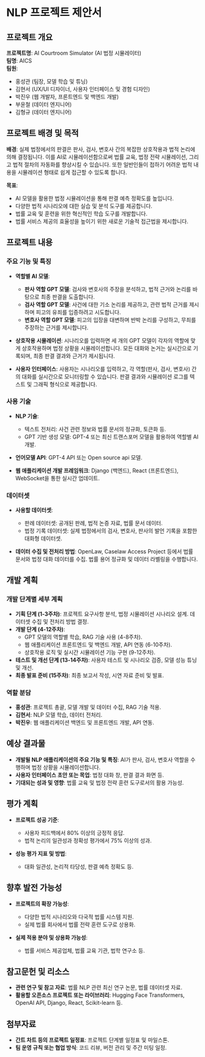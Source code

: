 # NLP 프로젝트 제안서

## 프로젝트 개요

**프로젝트명**: AI Courtroom Simulator (AI 법정 시뮬레이터)  
**팀명**: AICS  
**팀원**:

- 홍성관 (팀장, 모델 학습 및 튜닝)
- 김현서 (UX/UI 디자이너, 사용자 인터페이스 및 경험 디자인)
- 박진우 (웹 개발자, 프론트엔드 및 백엔드 개발)
- 부윤철 (데이터 엔지니어)
- 김형규 (데이터 엔지니어)

## 프로젝트 배경 및 목적

**배경**: 실제 법정에서의 판결은 판사, 검사, 변호사 간의 복잡한 상호작용과 법적 논리에 의해 결정됩니다. 이를 AI로 시뮬레이션함으로써 법률 교육, 법정 전략 시뮬레이션, 그리고 법적 절차의 자동화를 향상시킬 수 있습니다. 또한 일반인들이 접하기 어려운 법적 내용을 시뮬레이션 형태로 쉽게 접근할 수 있도록 합니다.

**목표**:

- AI 모델을 활용한 법정 시뮬레이션을 통해 판결 예측 정확도를 높입니다.
- 다양한 법적 시나리오에 대한 실습 및 분석 도구를 제공합니다.
- 법률 교육 및 훈련을 위한 혁신적인 학습 도구를 개발합니다.
- 법률 서비스 제공의 효율성을 높이기 위한 새로운 기술적 접근법을 제시합니다.

## 프로젝트 내용

### 주요 기능 및 특징

- **역할별 AI 모델**:

  - **판사 역할 GPT 모델**: 검사와 변호사의 주장을 분석하고, 법적 근거와 논리를 바탕으로 최종 판결을 도출합니다.
  - **검사 역할 GPT 모델**: 사건에 대한 기소 논리를 제공하고, 관련 법적 근거를 제시하며 피고의 유죄를 입증하려고 시도합니다.
  - **변호사 역할 GPT 모델**: 피고의 입장을 대변하며 반박 논리를 구성하고, 무죄를 주장하는 근거를 제시합니다.

- **상호작용 시뮬레이션**: 시나리오를 입력하면 세 개의 GPT 모델이 각자의 역할에 맞게 상호작용하며 법정 상황을 시뮬레이션합니다. 모든 대화와 논거는 실시간으로 기록되며, 최종 판결 결과와 근거가 제시됩니다.

- **사용자 인터페이스**: 사용자는 시나리오를 입력하고, 각 역할(판사, 검사, 변호사) 간의 대화를 실시간으로 모니터링할 수 있습니다. 판결 결과와 시뮬레이션 로그를 텍스트 및 그래픽 형식으로 제공합니다.

### 사용 기술

- **NLP 기술**:

  - 텍스트 전처리: 사건 관련 정보와 법률 문서의 정규화, 토큰화 등.
  - GPT 기반 생성 모델: GPT-4 또는 최신 트랜스포머 모델을 활용하여 역할별 AI 개발.

- **언어모델 API**: GPT-4 API 또는 Open source api 모델.

- **웹 애플리케이션 개발 프레임워크**: Django (백엔드), React (프론트엔드), WebSocket을 통한 실시간 업데이트.

### 데이터셋

- **사용할 데이터셋**:

  - 판례 데이터셋: 공개된 판례, 법적 논증 자료, 법률 문서 데이터.
  - 법정 기록 데이터셋: 실제 법정에서의 검사, 변호사, 판사의 발언 기록을 포함한 대화형 데이터셋.

- **데이터 수집 및 전처리 방법**: OpenLaw, Caselaw Access Project 등에서 법률 문서와 법정 대화 데이터를 수집. 법률 용어 정규화 및 데이터 라벨링을 수행합니다.

## 개발 계획

### 개발 단계별 세부 계획

- **기획 단계 (1-3주차)**: 프로젝트 요구사항 분석, 법정 시뮬레이션 시나리오 설계. 데이터셋 수집 및 전처리 방법 결정.
- **개발 단계 (4-12주차)**:
  - GPT 모델의 역할별 학습, RAG 기술 사용 (4-8주차).
  - 웹 애플리케이션 프론트엔드 및 백엔드 개발, API 연동 (6-10주차).
  - 상호작용 로직 및 실시간 시뮬레이션 기능 구현 (9-12주차).
- **테스트 및 개선 단계 (13-14주차)**: 사용자 테스트 및 시나리오 검증, 모델 성능 튜닝 및 개선.
- **최종 발표 준비 (15주차)**: 최종 보고서 작성, 시연 자료 준비 및 발표.

### 역할 분담

- **홍성관**: 프로젝트 총괄, 모델 개발 및 데이터 수집, RAG 기술 적용.
- **김현서**: NLP 모델 학습, 데이터 전처리.
- **박진우**: 웹 애플리케이션 백엔드 및 프론트엔드 개발, API 연동.

## 예상 결과물

- **개발될 NLP 애플리케이션의 주요 기능 및 특징**: AI가 판사, 검사, 변호사 역할을 수행하며 법정 상황을 시뮬레이션합니다.
- **사용자 인터페이스 초안 또는 목업**: 법정 대화 창, 판결 결과 화면 등.
- **기대되는 성과 및 영향**: 법률 교육 및 법정 전략 훈련 도구로서의 활용 가능성.

## 평가 계획

- **프로젝트 성공 기준**:

  - 사용자 피드백에서 80% 이상의 긍정적 응답.
  - 법적 논리의 일관성과 정확성 평가에서 75% 이상의 성과.

- **성능 평가 지표 및 방법**:
  - 대화 일관성, 논리적 타당성, 판결 예측 정확도 등.

## 향후 발전 가능성

- **프로젝트의 확장 가능성**:

  - 다양한 법적 시나리오와 다국적 법률 시스템 지원.
  - 실제 법률 회사에서 법률 전략 훈련 도구로 상용화.

- **실제 적용 분야 및 상용화 가능성**:
  - 법률 서비스 제공업체, 법률 교육 기관, 법학 연구소 등.

## 참고문헌 및 리소스

- **관련 연구 및 참고 자료**: 법률 NLP 관련 최신 연구 논문, 법률 데이터셋 자료.
- **활용할 오픈소스 프로젝트 또는 라이브러리**: Hugging Face Transformers, OpenAI API, Django, React, Scikit-learn 등.

## 첨부자료

- **간트 차트 등의 프로젝트 일정표**: 프로젝트 단계별 일정표 및 마일스톤.
- **팀 운영 규칙 또는 협업 방식**: 코드 리뷰, 버전 관리 및 주간 미팅 일정.
